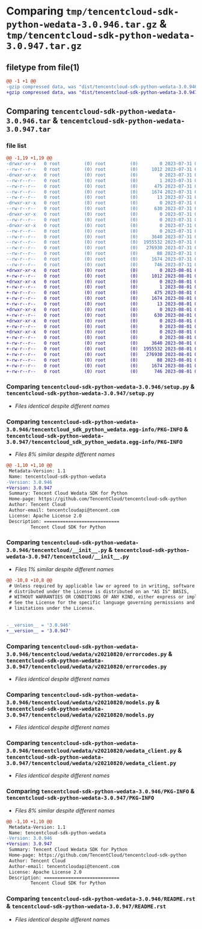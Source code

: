# Comparing `tmp/tencentcloud-sdk-python-wedata-3.0.946.tar.gz` & `tmp/tencentcloud-sdk-python-wedata-3.0.947.tar.gz`

## filetype from file(1)

```diff
@@ -1 +1 @@
-gzip compressed data, was "dist/tencentcloud-sdk-python-wedata-3.0.946.tar", last modified: Mon Jul 31 00:40:11 2023, max compression
+gzip compressed data, was "dist/tencentcloud-sdk-python-wedata-3.0.947.tar", last modified: Tue Aug  1 01:11:31 2023, max compression
```

## Comparing `tencentcloud-sdk-python-wedata-3.0.946.tar` & `tencentcloud-sdk-python-wedata-3.0.947.tar`

### file list

```diff
@@ -1,19 +1,19 @@
-drwxr-xr-x   0 root         (0) root         (0)        0 2023-07-31 00:40:11.000000 tencentcloud-sdk-python-wedata-3.0.946/
--rw-r--r--   0 root         (0) root         (0)     1012 2023-07-31 00:40:11.000000 tencentcloud-sdk-python-wedata-3.0.946/setup.py
-drwxr-xr-x   0 root         (0) root         (0)        0 2023-07-31 00:40:11.000000 tencentcloud-sdk-python-wedata-3.0.946/tencentcloud_sdk_python_wedata.egg-info/
--rw-r--r--   0 root         (0) root         (0)        1 2023-07-31 00:40:11.000000 tencentcloud-sdk-python-wedata-3.0.946/tencentcloud_sdk_python_wedata.egg-info/dependency_links.txt
--rw-r--r--   0 root         (0) root         (0)      475 2023-07-31 00:40:11.000000 tencentcloud-sdk-python-wedata-3.0.946/tencentcloud_sdk_python_wedata.egg-info/SOURCES.txt
--rw-r--r--   0 root         (0) root         (0)     1674 2023-07-31 00:40:11.000000 tencentcloud-sdk-python-wedata-3.0.946/tencentcloud_sdk_python_wedata.egg-info/PKG-INFO
--rw-r--r--   0 root         (0) root         (0)       13 2023-07-31 00:40:11.000000 tencentcloud-sdk-python-wedata-3.0.946/tencentcloud_sdk_python_wedata.egg-info/top_level.txt
-drwxr-xr-x   0 root         (0) root         (0)        0 2023-07-31 00:40:11.000000 tencentcloud-sdk-python-wedata-3.0.946/tencentcloud/
--rw-r--r--   0 root         (0) root         (0)      630 2023-07-31 00:40:11.000000 tencentcloud-sdk-python-wedata-3.0.946/tencentcloud/__init__.py
-drwxr-xr-x   0 root         (0) root         (0)        0 2023-07-31 00:40:11.000000 tencentcloud-sdk-python-wedata-3.0.946/tencentcloud/wedata/
--rw-r--r--   0 root         (0) root         (0)        0 2023-07-31 00:40:11.000000 tencentcloud-sdk-python-wedata-3.0.946/tencentcloud/wedata/__init__.py
-drwxr-xr-x   0 root         (0) root         (0)        0 2023-07-31 00:40:11.000000 tencentcloud-sdk-python-wedata-3.0.946/tencentcloud/wedata/v20210820/
--rw-r--r--   0 root         (0) root         (0)        0 2023-07-31 00:40:11.000000 tencentcloud-sdk-python-wedata-3.0.946/tencentcloud/wedata/v20210820/__init__.py
--rw-r--r--   0 root         (0) root         (0)     3640 2023-07-31 00:40:11.000000 tencentcloud-sdk-python-wedata-3.0.946/tencentcloud/wedata/v20210820/errorcodes.py
--rw-r--r--   0 root         (0) root         (0)  1955532 2023-07-31 00:40:11.000000 tencentcloud-sdk-python-wedata-3.0.946/tencentcloud/wedata/v20210820/models.py
--rw-r--r--   0 root         (0) root         (0)   276930 2023-07-31 00:40:11.000000 tencentcloud-sdk-python-wedata-3.0.946/tencentcloud/wedata/v20210820/wedata_client.py
--rw-r--r--   0 root         (0) root         (0)       88 2023-07-31 00:40:11.000000 tencentcloud-sdk-python-wedata-3.0.946/setup.cfg
--rw-r--r--   0 root         (0) root         (0)     1674 2023-07-31 00:40:11.000000 tencentcloud-sdk-python-wedata-3.0.946/PKG-INFO
--rw-r--r--   0 root         (0) root         (0)      746 2023-07-31 00:40:11.000000 tencentcloud-sdk-python-wedata-3.0.946/README.rst
+drwxr-xr-x   0 root         (0) root         (0)        0 2023-08-01 01:11:31.000000 tencentcloud-sdk-python-wedata-3.0.947/
+-rw-r--r--   0 root         (0) root         (0)     1012 2023-08-01 01:11:31.000000 tencentcloud-sdk-python-wedata-3.0.947/setup.py
+drwxr-xr-x   0 root         (0) root         (0)        0 2023-08-01 01:11:31.000000 tencentcloud-sdk-python-wedata-3.0.947/tencentcloud_sdk_python_wedata.egg-info/
+-rw-r--r--   0 root         (0) root         (0)        1 2023-08-01 01:11:31.000000 tencentcloud-sdk-python-wedata-3.0.947/tencentcloud_sdk_python_wedata.egg-info/dependency_links.txt
+-rw-r--r--   0 root         (0) root         (0)      475 2023-08-01 01:11:31.000000 tencentcloud-sdk-python-wedata-3.0.947/tencentcloud_sdk_python_wedata.egg-info/SOURCES.txt
+-rw-r--r--   0 root         (0) root         (0)     1674 2023-08-01 01:11:31.000000 tencentcloud-sdk-python-wedata-3.0.947/tencentcloud_sdk_python_wedata.egg-info/PKG-INFO
+-rw-r--r--   0 root         (0) root         (0)       13 2023-08-01 01:11:31.000000 tencentcloud-sdk-python-wedata-3.0.947/tencentcloud_sdk_python_wedata.egg-info/top_level.txt
+drwxr-xr-x   0 root         (0) root         (0)        0 2023-08-01 01:11:31.000000 tencentcloud-sdk-python-wedata-3.0.947/tencentcloud/
+-rw-r--r--   0 root         (0) root         (0)      630 2023-08-01 01:11:31.000000 tencentcloud-sdk-python-wedata-3.0.947/tencentcloud/__init__.py
+drwxr-xr-x   0 root         (0) root         (0)        0 2023-08-01 01:11:31.000000 tencentcloud-sdk-python-wedata-3.0.947/tencentcloud/wedata/
+-rw-r--r--   0 root         (0) root         (0)        0 2023-08-01 01:11:31.000000 tencentcloud-sdk-python-wedata-3.0.947/tencentcloud/wedata/__init__.py
+drwxr-xr-x   0 root         (0) root         (0)        0 2023-08-01 01:11:31.000000 tencentcloud-sdk-python-wedata-3.0.947/tencentcloud/wedata/v20210820/
+-rw-r--r--   0 root         (0) root         (0)        0 2023-08-01 01:11:31.000000 tencentcloud-sdk-python-wedata-3.0.947/tencentcloud/wedata/v20210820/__init__.py
+-rw-r--r--   0 root         (0) root         (0)     3640 2023-08-01 01:11:31.000000 tencentcloud-sdk-python-wedata-3.0.947/tencentcloud/wedata/v20210820/errorcodes.py
+-rw-r--r--   0 root         (0) root         (0)  1955532 2023-08-01 01:11:31.000000 tencentcloud-sdk-python-wedata-3.0.947/tencentcloud/wedata/v20210820/models.py
+-rw-r--r--   0 root         (0) root         (0)   276930 2023-08-01 01:11:31.000000 tencentcloud-sdk-python-wedata-3.0.947/tencentcloud/wedata/v20210820/wedata_client.py
+-rw-r--r--   0 root         (0) root         (0)       88 2023-08-01 01:11:31.000000 tencentcloud-sdk-python-wedata-3.0.947/setup.cfg
+-rw-r--r--   0 root         (0) root         (0)     1674 2023-08-01 01:11:31.000000 tencentcloud-sdk-python-wedata-3.0.947/PKG-INFO
+-rw-r--r--   0 root         (0) root         (0)      746 2023-08-01 01:11:31.000000 tencentcloud-sdk-python-wedata-3.0.947/README.rst
```

### Comparing `tencentcloud-sdk-python-wedata-3.0.946/setup.py` & `tencentcloud-sdk-python-wedata-3.0.947/setup.py`

 * *Files identical despite different names*

### Comparing `tencentcloud-sdk-python-wedata-3.0.946/tencentcloud_sdk_python_wedata.egg-info/PKG-INFO` & `tencentcloud-sdk-python-wedata-3.0.947/tencentcloud_sdk_python_wedata.egg-info/PKG-INFO`

 * *Files 8% similar despite different names*

```diff
@@ -1,10 +1,10 @@
 Metadata-Version: 1.1
 Name: tencentcloud-sdk-python-wedata
-Version: 3.0.946
+Version: 3.0.947
 Summary: Tencent Cloud Wedata SDK for Python
 Home-page: https://github.com/TencentCloud/tencentcloud-sdk-python
 Author: Tencent Cloud
 Author-email: tencentcloudapi@tencent.com
 License: Apache License 2.0
 Description: ============================
         Tencent Cloud SDK for Python
```

### Comparing `tencentcloud-sdk-python-wedata-3.0.946/tencentcloud/__init__.py` & `tencentcloud-sdk-python-wedata-3.0.947/tencentcloud/__init__.py`

 * *Files 1% similar despite different names*

```diff
@@ -10,8 +10,8 @@
 # Unless required by applicable law or agreed to in writing, software
 # distributed under the License is distributed on an "AS IS" BASIS,
 # WITHOUT WARRANTIES OR CONDITIONS OF ANY KIND, either express or implied.
 # See the License for the specific language governing permissions and
 # limitations under the License.
 
 
-__version__ = '3.0.946'
+__version__ = '3.0.947'
```

### Comparing `tencentcloud-sdk-python-wedata-3.0.946/tencentcloud/wedata/v20210820/errorcodes.py` & `tencentcloud-sdk-python-wedata-3.0.947/tencentcloud/wedata/v20210820/errorcodes.py`

 * *Files identical despite different names*

### Comparing `tencentcloud-sdk-python-wedata-3.0.946/tencentcloud/wedata/v20210820/models.py` & `tencentcloud-sdk-python-wedata-3.0.947/tencentcloud/wedata/v20210820/models.py`

 * *Files identical despite different names*

### Comparing `tencentcloud-sdk-python-wedata-3.0.946/tencentcloud/wedata/v20210820/wedata_client.py` & `tencentcloud-sdk-python-wedata-3.0.947/tencentcloud/wedata/v20210820/wedata_client.py`

 * *Files identical despite different names*

### Comparing `tencentcloud-sdk-python-wedata-3.0.946/PKG-INFO` & `tencentcloud-sdk-python-wedata-3.0.947/PKG-INFO`

 * *Files 8% similar despite different names*

```diff
@@ -1,10 +1,10 @@
 Metadata-Version: 1.1
 Name: tencentcloud-sdk-python-wedata
-Version: 3.0.946
+Version: 3.0.947
 Summary: Tencent Cloud Wedata SDK for Python
 Home-page: https://github.com/TencentCloud/tencentcloud-sdk-python
 Author: Tencent Cloud
 Author-email: tencentcloudapi@tencent.com
 License: Apache License 2.0
 Description: ============================
         Tencent Cloud SDK for Python
```

### Comparing `tencentcloud-sdk-python-wedata-3.0.946/README.rst` & `tencentcloud-sdk-python-wedata-3.0.947/README.rst`

 * *Files identical despite different names*

